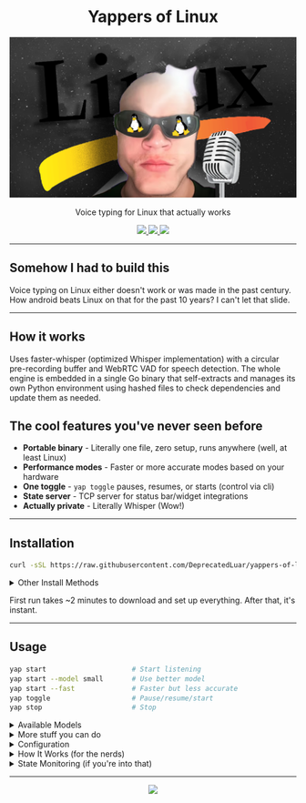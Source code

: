 <H1 align="center">
  Yappers of Linux
</H1>

<p align="center">
  <img src="other/assets/yappers-of-linux-banner.png"/>
</p>

<p align="center">Voice typing for Linux that actually works</p>

<p align="center">
  <a href="https://github.com/DeprecatedLuar/yappers-of-linux/stargazers">
    <img src="https://img.shields.io/github/stars/DeprecatedLuar/yappers-of-linux?style=for-the-badge&logo=github&color=1f6feb&logoColor=white&labelColor=black"/>
  </a>
  <a href="https://github.com/DeprecatedLuar/yappers-of-linux/releases">
    <img src="https://img.shields.io/github/v/release/DeprecatedLuar/yappers-of-linux?style=for-the-badge&logo=go&color=00ADD8&logoColor=white&labelColor=black"/>
  </a>
  <a href="https://github.com/DeprecatedLuar/yappers-of-linux/blob/main/LICENSE">
    <img src="https://img.shields.io/github/license/DeprecatedLuar/yappers-of-linux?style=for-the-badge&color=green&labelColor=black"/>
  </a>
</p>

---

## Somehow I had to build this

Voice typing on Linux either doesn't work or was made in the past century. How android beats Linux on that for the past 10 years? I can't let that slide.

---

## How it works

Uses faster-whisper (optimized Whisper implementation) with a circular pre-recording buffer and WebRTC VAD for speech detection. The whole engine is embedded in a single Go binary that self-extracts and manages its own Python environment using hashed files to check dependencies and update them as needed.

## The cool features you've never seen before

- **Portable binary** - Literally one file, zero setup, runs anywhere (well, at least Linux)
- **Performance modes** - Faster or more accurate modes based on your hardware
- **One toggle** - `yap toggle` pauses, resumes, or starts (control via cli)
- **State server** - TCP server for status bar/widget integrations
- **Actually private** - Literally Whisper (Wow!)

---

## Installation

```bash
curl -sSL https://raw.githubusercontent.com/DeprecatedLuar/yappers-of-linux/main/install.sh | bash
```

<details>
<summary>Other Install Methods</summary>

<br>

**Manual Install**
```bash
# Download binary from releases
wget https://github.com/DeprecatedLuar/yappers-of-linux/releases/latest/download/yap
chmod +x yap
sudo mv yap /usr/local/bin/
yap start  # Auto-installs everything
```

**Build From Source**
```bash
git clone https://github.com/DeprecatedLuar/yappers-of-linux.git
cd yappers-of-linux
go build -o yap cmd/main.go
./yap start
```

**System Requirements**:
- `python3` (3.10+)
- `portaudio19-dev` (for mic access)
- `ydotool` + `ydotoold` (Wayland) OR `xdotool` (X11)

</details>

First run takes ~2 minutes to download and set up everything. After that, it's instant.

---

## Usage

```bash
yap start                     # Start listening
yap start --model small       # Use better model
yap start --fast              # Faster but less accurate
yap toggle                    # Pause/resume/start
yap stop                      # Stop
```

<details>
<summary>Available Models</summary>

<br>

Models auto-download on first use:

| Model  | Size   | Speed      | Accuracy |
|--------|--------|------------|----------|
| tiny   | ~75MB  | Fastest    | Basic    |
| base   | ~150MB | Fast       | Good     |
| small  | ~500MB | Balanced   | Better   |
| medium | ~1.5GB | Slow       | Great    |
| large  | ~3GB   | Slowest    | Best     |

</details>

<details>
<summary>More stuff you can do</summary>

<br>

```bash
yap start --device cuda       # Use GPU instead
yap start --language es       # Spanish (or any other language)
yap start --tcp               # Enable state server on port 12322
yap start --no-typing         # Just prints to terminal, doesn't type
yap models                    # See what models you have
yap config                    # Open config in your editor
```

</details>

<details>
<summary>Configuration</summary>

<br>

Config file lives at `~/.config/yappers-of-linux/config.toml` and gets created on first run.

```toml
notifications = "start,urgent"   # When to notify you
model = "tiny"                   # Which model to use
device = "cpu"                   # cpu or cuda
language = "en"                  # What language you're speaking
fast_mode = false                # Trade accuracy for speed
```

Run `yap help config` if you want all the details.

</details>

<details>
<summary>How It Works (for the nerds)</summary>

<br>

**The trick**: Keeps a 1.5-second audio buffer running constantly. When voice detection kicks in, it grabs that buffer first so your opening words aren't lost.

**What happens**:
1. Always recording to a circular buffer
2. Voice detected → saves buffer + keeps going
3. You stop talking for 0.8s → triggers transcription
4. Whisper does its thing → types the text

**Why it just works**: The binary has the entire Python engine baked in. First run unpacks it, sets up a venv, installs what it needs. Updates handle dependency changes on their own. You never mess with Python directly.

</details>

<details>
<summary>State Monitoring (if you're into that)</summary>

<br>

Want to plug this into your status bar or a desktop widget?

```bash
yap start --tcp        # Starts on port 12322
nc 127.0.0.1 12322     # Test it out
```

Spits out JSON with the current state. Inspired by [Kanata's TCP port](https://github.com/jtroo/kanata).

</details>

---

<p align="center">
  <a href="https://github.com/DeprecatedLuar/yappers-of-linux/issues">
    <img src="https://img.shields.io/badge/Found%20a%20bug%3F-Report%20it!-red?style=for-the-badge&logo=github&logoColor=white&labelColor=black"/>
  </a>
</p>
